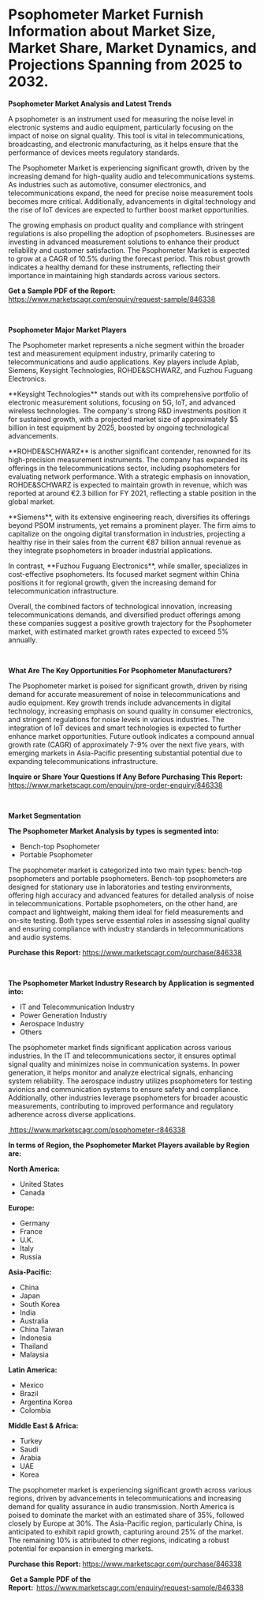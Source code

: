 <p><h1>Psophometer Market Furnish Information about Market Size, Market Share, Market Dynamics, and Projections Spanning from 2025 to 2032.</h1></p><p><strong>Psophometer Market Analysis and Latest Trends</strong></p>
<p><p>A psophometer is an instrument used for measuring the noise level in electronic systems and audio equipment, particularly focusing on the impact of noise on signal quality. This tool is vital in telecommunications, broadcasting, and electronic manufacturing, as it helps ensure that the performance of devices meets regulatory standards.</p><p>The Psophometer Market is experiencing significant growth, driven by the increasing demand for high-quality audio and telecommunications systems. As industries such as automotive, consumer electronics, and telecommunications expand, the need for precise noise measurement tools becomes more critical. Additionally, advancements in digital technology and the rise of IoT devices are expected to further boost market opportunities.</p><p>The growing emphasis on product quality and compliance with stringent regulations is also propelling the adoption of psophometers. Businesses are investing in advanced measurement solutions to enhance their product reliability and customer satisfaction. The Psophometer Market is expected to grow at a CAGR of 10.5% during the forecast period. This robust growth indicates a healthy demand for these instruments, reflecting their importance in maintaining high standards across various sectors.</p></p>
<p><strong>Get a Sample PDF of the Report:&nbsp;</strong> <a href="https://www.marketscagr.com/enquiry/request-sample/846338?utm_campaign=2648&utm_medium=2&utm_source=Github&utm_content=ia&utm_term=16042025&utm_id=psophometer">https://www.marketscagr.com/enquiry/request-sample/846338</a></p>
<p>&nbsp;</p>
<p><strong>Psophometer Major Market Players</strong></p>
<p><p>The Psophometer market represents a niche segment within the broader test and measurement equipment industry, primarily catering to telecommunications and audio applications. Key players include Aplab, Siemens, Keysight Technologies, ROHDE&SCHWARZ, and Fuzhou Fuguang Electronics. </p><p>**Keysight Technologies** stands out with its comprehensive portfolio of electronic measurement solutions, focusing on 5G, IoT, and advanced wireless technologies. The company's strong R&D investments position it for sustained growth, with a projected market size of approximately $5 billion in test equipment by 2025, boosted by ongoing technological advancements.</p><p>**ROHDE&SCHWARZ** is another significant contender, renowned for its high-precision measurement instruments. The company has expanded its offerings in the telecommunications sector, including psophometers for evaluating network performance. With a strategic emphasis on innovation, ROHDE&SCHWARZ is expected to maintain growth in revenue, which was reported at around €2.3 billion for FY 2021, reflecting a stable position in the global market.</p><p>**Siemens**, with its extensive engineering reach, diversifies its offerings beyond PSOM instruments, yet remains a prominent player. The firm aims to capitalize on the ongoing digital transformation in industries, projecting a healthy rise in their sales from the current €87 billion annual revenue as they integrate psophometers in broader industrial applications.</p><p>In contrast, **Fuzhou Fuguang Electronics**, while smaller, specializes in cost-effective psophometers. Its focused market segment within China positions it for regional growth, given the increasing demand for telecommunication infrastructure.</p><p>Overall, the combined factors of technological innovation, increasing telecommunications demands, and diversified product offerings among these companies suggest a positive growth trajectory for the Psophometer market, with estimated market growth rates expected to exceed 5% annually.</p></p>
<p>&nbsp;</p>
<p><strong>What Are The Key Opportunities For Psophometer Manufacturers?</strong></p>
<p><p>The Psophometer market is poised for significant growth, driven by rising demand for accurate measurement of noise in telecommunications and audio equipment. Key growth trends include advancements in digital technology, increasing emphasis on sound quality in consumer electronics, and stringent regulations for noise levels in various industries. The integration of IoT devices and smart technologies is expected to further enhance market opportunities. Future outlook indicates a compound annual growth rate (CAGR) of approximately 7-9% over the next five years, with emerging markets in Asia-Pacific presenting substantial potential due to expanding telecommunications infrastructure.</p></p>
<p><strong>Inquire or Share Your Questions If Any Before Purchasing This Report:</strong> <a href="https://www.marketscagr.com/enquiry/pre-order-enquiry/846338?utm_campaign=2648&utm_medium=2&utm_source=Github&utm_content=ia&utm_term=16042025&utm_id=psophometer">https://www.marketscagr.com/enquiry/pre-order-enquiry/846338</a></p>
<p>&nbsp;</p>
<p><strong>Market Segmentation</strong></p>
<p><strong>The Psophometer Market Analysis by types is segmented into:</strong></p>
<p><ul><li>Bench-top Psophometer</li><li>Portable Psophometer</li></ul></p>
<p><p>The psophometer market is categorized into two main types: bench-top psophometers and portable psophometers. Bench-top psophometers are designed for stationary use in laboratories and testing environments, offering high accuracy and advanced features for detailed analysis of noise in telecommunications. Portable psophometers, on the other hand, are compact and lightweight, making them ideal for field measurements and on-site testing. Both types serve essential roles in assessing signal quality and ensuring compliance with industry standards in telecommunications and audio systems.</p></p>
<p><strong>Purchase this Report:&nbsp;</strong><a href="https://www.marketscagr.com/purchase/846338?utm_campaign=2648&utm_medium=2&utm_source=Github&utm_content=ia&utm_term=16042025&utm_id=psophometer">https://www.marketscagr.com/purchase/846338</a></p>
<p>&nbsp;</p>
<p><strong>The Psophometer Market Industry Research by Application is segmented into:</strong></p>
<p><ul><li>IT and Telecommunication Industry</li><li>Power Generation Industry</li><li>Aerospace Industry</li><li>Others</li></ul></p>
<p><p>The psophometer market finds significant application across various industries. In the IT and telecommunications sector, it ensures optimal signal quality and minimizes noise in communication systems. In power generation, it helps monitor and analyze electrical signals, enhancing system reliability. The aerospace industry utilizes psophometers for testing avionics and communication systems to ensure safety and compliance. Additionally, other industries leverage psophometers for broader acoustic measurements, contributing to improved performance and regulatory adherence across diverse applications.</p></p>
<p><a href="https://www.marketscagr.com/psophometer-r846338?utm_campaign=2648&utm_medium=2&utm_source=Github&utm_content=ia&utm_term=16042025&utm_id=psophometer">&nbsp;https://www.marketscagr.com/psophometer-r846338</a></p>
<p><strong>In terms of Region, the Psophometer Market Players available by Region are:</strong></p>
<p>
    <p> <strong> North America: </strong>
        <ul>
            <li>United States</li>
            <li>Canada</li>
        </ul>
        </p> 
    <p> <strong> Europe: </strong>
        <ul>
            <li>Germany</li>
            <li>France</li>
            <li>U.K.</li>
            <li>Italy</li>
            <li>Russia</li>
        </ul>
        </p> 
    <p> <strong> Asia-Pacific: </strong>
        <ul>
            <li>China</li>
            <li>Japan</li>
            <li>South Korea</li>
            <li>India</li>
            <li>Australia</li>
            <li>China Taiwan</li>
            <li>Indonesia</li>
            <li>Thailand</li>
            <li>Malaysia</li>
        </ul>
        </p> 
    <p> <strong> Latin America: </strong>
        <ul>
            <li>Mexico</li>
            <li>Brazil</li>
            <li>Argentina Korea</li>
            <li>Colombia</li>
        </ul>
        </p> 
    <p> <strong> Middle East & Africa: </strong>
        <ul>
            <li>Turkey</li>
            <li>Saudi</li>
            <li>Arabia</li>
            <li>UAE</li>
            <li>Korea</li>
        </ul>
    </p>
    </p>
<p><p>The psophometer market is experiencing significant growth across various regions, driven by advancements in telecommunications and increasing demand for quality assurance in audio transmission. North America is poised to dominate the market with an estimated share of 35%, followed closely by Europe at 30%. The Asia-Pacific region, particularly China, is anticipated to exhibit rapid growth, capturing around 25% of the market. The remaining 10% is attributed to other regions, indicating a robust potential for expansion in emerging markets.</p></p>
<p><strong>Purchase this Report: </strong><a href="https://www.marketscagr.com/purchase/846338?utm_campaign=2648&utm_medium=2&utm_source=Github&utm_content=ia&utm_term=16042025&utm_id=psophometer">https://www.marketscagr.com/purchase/846338</a></p>
<p>&nbsp;<strong>Get a Sample PDF of the Report:&nbsp;&nbsp;</strong><a href="https://www.marketscagr.com/enquiry/request-sample/846338?utm_campaign=2648&utm_medium=2&utm_source=Github&utm_content=ia&utm_term=16042025&utm_id=psophometer">https://www.marketscagr.com/enquiry/request-sample/846338</a></p>
<p><strong></strong></p>
<p><p></p><p></p><p></p></p>